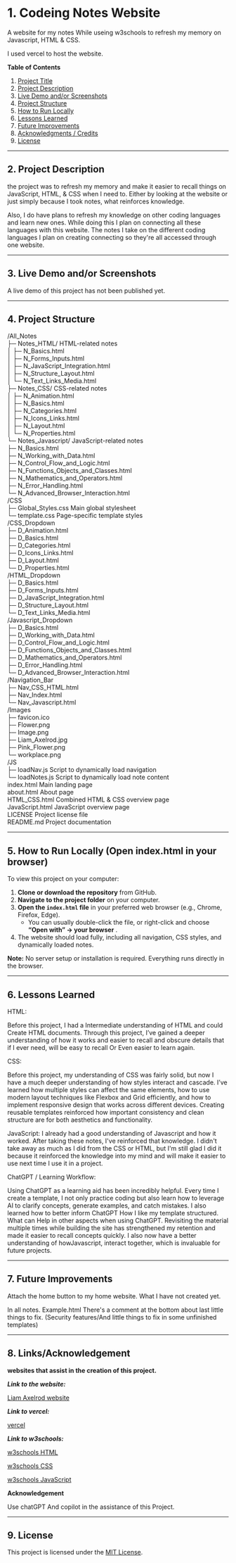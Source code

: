 # 1. Codeing Notes Website

A website for my notes While useing w3schools to refresh my memory on Javascript, HTML & CSS.

I used vercel to host the website.

**Table of Contents**

1. [Project Title](#1-css-notes-website)
2. [Project Description](#2-project-description)
3. [Live Demo and/or Screenshots](#3-live-demo-andor-screenshots-if-available)
4. [Project Structure](#4-project-structure-helps-people-understand-where-to-look)
5. [How to Run Locally](#5-how-to-run-locally-open-indexhtml-in-your-browser)
6. [Lessons Learned](#6-lessons-learned-great-for-portfolio-projects---shows-growth-and-insight)
7. [Future Improvements](#7-future-improvements-optional)
8. [Acknowledgments / Credits](#8-acknowledgments--credits-if-applicable)
9. [License](#9-license-optional-but-professional)

---

## 2. Project Description

the project was to refresh my memory and make it easier to recall things on JavaScript, HTML, & CSS when I need to. Either by looking at the website or just simply because I took notes, what reinforces knowledge.

Also, I do have plans to refresh my knowledge on other coding languages and learn new ones. While doing this I plan on connecting all these languages with this website. The notes I take on the different coding languages I plan on creating connecting so they're all accessed through one website.

---

## 3. Live Demo and/or Screenshots

A live demo of this project has not been published yet.

---

## 4. Project Structure

/All_Notes     
  ├─ Notes_HTML/                HTML-related notes      
  │    ├─ N_Basics.html      
  │    ├─ N_Forms_Inputs.html      
  │    ├─ N_JavaScript_Integration.html      
  │    ├─ N_Structure_Layout.html      
  │    └─ N_Text_Links_Media.html      
  ├─ Notes_CSS/                 CSS-related notes      
  │    ├─ N_Animation.html      
  │    ├─ N_Basics.html      
  │    ├─ N_Categories.html      
  │    ├─ N_Icons_Links.html      
  │    ├─ N_Layout.html      
  │    └─ N_Properties.html      
  └─ Notes_Javascript/          JavaScript-related notes      
       ├─ N_Basics.html      
       ├─ N_Working_with_Data.html      
       ├─ N_Control_Flow_and_Logic.html      
       ├─ N_Functions_Objects_and_Classes.html      
       ├─ N_Mathematics_and_Operators.html      
       ├─ N_Error_Handling.html      
       └─ N_Advanced_Browser_Interaction.html      
/CSS     
  ├─ Global_Styles.css          Main global stylesheet      
  └─ template.css               Page-specific template styles      
/CSS_Dropdown      
  ├─ D_Animation.html           
  ├─ D_Basics.html      
  ├─ D_Categories.html      
  ├─ D_Icons_Links.html      
  ├─ D_Layout.html      
  └─ D_Properties.html      
/HTML_Dropdown      
  ├─ D_Basics.html      
  ├─ D_Forms_Inputs.html      
  ├─ D_JavaScript_Integration.html      
  ├─ D_Structure_Layout.html      
  └─ D_Text_Links_Media.html      
/Javascript_Dropdown      
  ├─ D_Basics.html      
  ├─ D_Working_with_Data.html      
  ├─ D_Control_Flow_and_Logic.html      
  ├─ D_Functions_Objects_and_Classes.html      
  ├─ D_Mathematics_and_Operators.html      
  ├─ D_Error_Handling.html      
  └─ D_Advanced_Browser_Interaction.html      
/Navigation_Bar      
  ├─ Nav_CSS_HTML.html      
  ├─ Nav_Index.html      
  └─ Nav_Javascript.html      
/Images      
  ├─ favicon.ico      
  ├─ Flower.png      
  ├─ Image.png      
  ├─ Liam_Axelrod.jpg      
  ├─ Pink_Flower.png      
  └─ workplace.png      
/JS      
  ├─ loadNav.js                 Script to dynamically load navigation      
  └─ loadNotes.js               Script to dynamically load note content      
index.html                      Main landing page      
about.html                      About page      
HTML_CSS.html                   Combined HTML & CSS overview page      
JavaScript.html                 JavaScript overview page      
LICENSE                         Project license file      
README.md                        Project documentation      


---

## 5. How to Run Locally (Open index.html in your browser)

To view this project on your computer:

1. **Clone or download the repository** from GitHub.
2. **Navigate to the project folder** on your computer.
3. **Open the `index.html` file** in your preferred web browser (e.g., Chrome, Firefox, Edge).
   * You can usually double-click the file, or right-click and choose  **“Open with” → your browser** .
4. The website should load fully, including all navigation, CSS styles, and dynamically loaded notes.

**Note:** No server setup or installation is required. Everything runs directly in the browser.

---

## 6. Lessons Learned

HTML:

Before this project, I had a Intermediate understanding of HTML and could Create HTML documents. Through this project, I’ve gained a deeper understanding of how it works and easier to recall and obscure details that if I ever need, will be easy to recall Or Even easier to learn again.

CSS:

Before this project, my understanding of CSS was fairly solid, but now I have a much deeper understanding of how styles interact and cascade. I’ve learned how multiple styles can affect the same elements, how to use modern layout techniques like Flexbox and Grid efficiently, and how to implement responsive design that works across different devices. Creating reusable templates reinforced how important consistency and clean structure are for both aesthetics and functionality.

JavaScript:
I already had a good understanding of Javascript and how it worked. After taking these notes, I've reinforced that knowledge. I didn't take away as much as I did from the CSS or HTML, but I'm still glad I did it because it reinforced the knowledge into my mind and will make it easier to use next time I use it in a project.

ChatGPT / Learning Workflow:

Using ChatGPT as a learning aid has been incredibly helpful. Every time I create a template, I not only practice coding but also learn how to leverage AI to clarify concepts, generate examples, and catch mistakes. I also learned how to better inform  ChatGPT How I like my template structured. What can Help in other aspects when using ChatGPT. Revisiting the material multiple times while building the site has strengthened my retention and made it easier to recall concepts quickly. I also now have a better understanding of howJavascript, interact together, which is invaluable for future projects.

---

## 7. Future Improvements

Attach the home button to my home website. What I have not created yet.

In all notes. Example.html There's a comment at the bottom about last little things to fix. (Security features/And little things to fix in some unfinished templates)

---

## 8. Links/Acknowledgement

**websites that assist in the creation of this project.**

***Link to the website:***

[Liam Axelrod website](https://codeing-languages-notes-opal.vercel.app/index.html "https://codeing-languages-notes-opal.vercel.app/index.html")

***Link to vercel:***

[vercel](https://vercel.com/ "https://vercel.com/")

***Link to w3schools:***

[w3schools HTML](https://www.w3schools.com/html/default.asp "https://www.w3schools.com/html/default.asp")

[w3schools CSS](https://www.w3schools.com/css/default.asp "https://www.w3schools.com/css/default.asp")

[w3schools JavaScript](https://www.w3schools.com/js/default.asp "https://www.w3schools.com/js/default.asp")

**Acknowledgement**

Use chatGPT And copilot in the assistance of this Project.

---

## 9. License

This project is licensed under the [MIT License](LICENSE).
